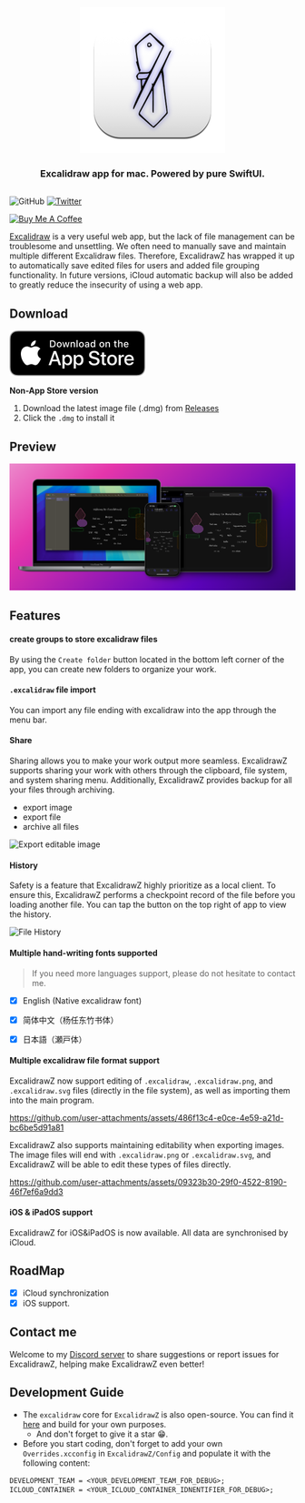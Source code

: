 <div align="center" style="display:flex;flex-direction:column;">
  <a href="https://excalidraw.com">
    <img src="./ExcalidrawZ/Assets.xcassets/AppIcon.appiconset/AppIcon-128.0x128.0@2x.png?raw=true" alt="ExcalidrawZ logo" />
  </a>
  <h3>Excalidraw app for mac. Powered by pure SwiftUI.</h3>
</div>

![GitHub](https://img.shields.io/github/license/chocoford/ExcalidrawZ) [![Twitter](https://img.shields.io/twitter/url/https/twitter.com/cloudposse.svg?style=social&label=Follow%20%40Chocoford)](https://twitter.com/dove_zachary)

<a href="https://www.buymeacoffee.com/Chocoford" target="_blank"><img src="https://cdn.buymeacoffee.com/buttons/v2/default-yellow.png" alt="Buy Me A Coffee" style="height: 60px !important;width: 217px !important;" ></a>


[Excalidraw](https://github.com/excalidraw/excalidraw) is a very useful web app, but the lack of file management can be troublesome and unsettling. We often need to manually save and maintain multiple different Excalidraw files. Therefore, ExcalidrawZ has wrapped it up to automatically save edited files for users and added file grouping functionality. In future versions, iCloud automatic backup will also be added to greatly reduce the insecurity of using a web app.

## Download

[![Download Link - App Store](assets/README/Download_on_the_App_Store_Badge_US-UK.svg)](https://apps.apple.com/app/excalidrawz/id6636493997) 

**Non-App Store version**

1. Download the latest image file (.dmg) from [Releases](https://github.com/chocoford/ExcalidrawZ/releases)
2. Click the `.dmg` to install it

## Preview
![App overview](assets/README/App%20overview.png)

## Features

#### create groups to store excalidraw files

By using the `Create folder` button located in the bottom left corner of the app, you can create new folders to organize your work.

#### `.excalidraw` file import

You can import any file ending with excalidraw into the app through the menu bar.

#### Share

Sharing allows you to make your work output more seamless. ExcalidrawZ supports sharing your work with others through the clipboard, file system, and system sharing menu. Additionally, ExcalidrawZ provides backup for all your files through archiving.

* export image
* export file
* archive all files

![Export editable image](assets/README/Export%20editable%20image.gif)



#### History

Safety is a feature that ExcalidrawZ highly prioritize as a local client. To ensure this, ExcalidrawZ performs a checkpoint record of the file before you loading another file. You can tap the button on the top right of app to view the history. 

![File History](assets/README/File%20History.gif)

#### Multiple hand-writing fonts supported

> If you need more languages support, please do not hesitate to contact me.

- [x] English (Native excalidraw font)
- [x] 简体中文（杨任东竹书体）
- [x] 日本語（瀬戸体）


#### Multiple excalidraw file format support
ExcalidrawZ now support editing of `.excalidraw`, `.excalidraw.png`, and `.excalidraw.svg` files (directly in the file system), as well as importing them into the main program.

https://github.com/user-attachments/assets/486f13c4-e0ce-4e59-a21d-bc6be5d91a81

ExcalidrawZ also supports maintaining editability when exporting images. The image files will end with `.excalidraw.png` or `.excalidraw.svg`, and ExcalidrawZ will be able to edit these types of files directly.

https://github.com/user-attachments/assets/09323b30-29f0-4522-8190-46f7ef6a9dd3

#### iOS & iPadOS support

ExcalidrawZ for iOS&iPadOS is now available. All data are synchronised by iCloud.

## RoadMap

- [x] iCloud synchronization
- [x] iOS support.

## Contact me

Welcome to my [Discord server](https://discord.gg/aCv6w4HxDg) to share suggestions or report issues for ExcalidrawZ, helping make ExcalidrawZ even better!

## Development Guide

* The `excalidraw` core for `ExcalidrawZ` is also open-source. You can find it [here](https://github.com/chocoford/excalidraw/tree/ExcalidrawZ-core) and build for your own purposes.
  * And don't forget to give it a star 😁.
* Before you start coding, don't forget to add your own `Overrides.xcconfig` in `ExcalidrawZ/Config` and populate it with the following content:

```xcconfig
DEVELOPMENT_TEAM = <YOUR_DEVELOPMENT_TEAM_FOR_DEBUG>;
ICLOUD_CONTAINER = <YOUR_ICLOUD_CONTAINER_IDNENTIFIER_FOR_DEBUG>;
```

